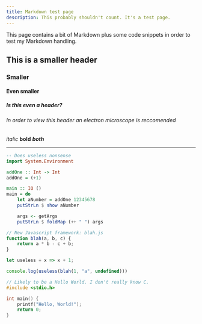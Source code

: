 ```yaml
---
title: Markdown test page
description: This probably shouldn't count. It's a test page.
---
```

This page contains a bit of Markdown plus some code snippets in order to test my Markdown handling.

## This is a smaller header
### Smaller
#### Even smaller
##### Is this even a header?
###### In order to view this header an electron microscope is reccomended

*italic* **bold** ***both***

----

```haskell
-- Does useless nonsense
import System.Environment

addOne :: Int -> Int
addOne = (+1)

main :: IO ()
main = do
    let aNumber = addOne 12345678
    putStrLn $ show aNumber

    args <- getArgs
    putStrLn $ foldMap (++ " ") args
```

```javascript
// New Javascript framework: blah.js
function blah(a, b, c) {
    return a * b - c + b;
}

let useless = x => x + 1;

console.log(useless(blah(1, "a", undefined)))
```

```c
// Likely to be a Hello World. I don't really know C.
#include <stdio.h>

int main() {
    printf("Hello, World!");
    return 0;
}
```